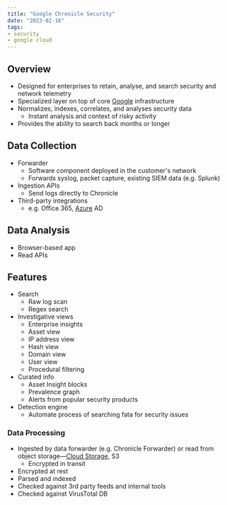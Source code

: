 ```yaml
---
title: "Google Chronicle Security"
date: "2023-02-16"
tags:
- security
- google cloud
---
```


## Overview

- Designed for enterprises to retain, analyse, and search security and network telemetry
- Specialized layer on top of core [Google](notes/moc/Google%20Cloud.md) infrastructure
- Normalizes, indexes, correlates, and analyses security data
	- Instant analysis and context of risky activity
- Provides the ability to search back months or longer

## Data Collection

- Forwarder
	- Software component deployed in the customer's network
	- Forwards syslog, packet capture, existing SIEM data (e.g. Splunk)
- Ingestion APIs
	- Send logs directly to Chronicle
- Third-party integrations
	- e.g. Office 365, [Azure](notes/moc/Azure.md) AD

## Data Analysis

- Browser-based app
- Read APIs

## Features

- Search
	- Raw log scan
	- Regex search
- Investigative views
	- Enterprise insights
	- Asset view
	- IP address view
	- Hash view
	- Domain view
	- User view
	- Procedural filtering
- Curated info
	- Asset Insight blocks
	- Prevalence graph
	- Alerts from popular security products
- Detection engine
	- Automate process of searching fata for security issues

### Data Processing

- Ingested by data forwarder (e.g. Chronicle Forwarder) or read from object storage—[Cloud Storage](notes/GCP%20Cloud%20Storage.md), S3
	- Encrypted in transit
- Encrypted at rest
- Parsed and indexed
- Checked against 3rd party feeds and internal tools
- Checked against VirusTotal DB
